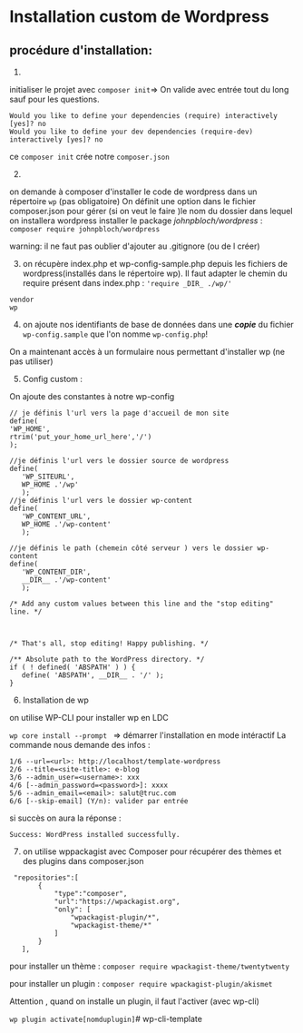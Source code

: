 #  Installation custom de Wordpress

## procédure d'installation:

1.
initialiser le projet avec `composer init`=> On valide avec entrée tout du long sauf pour les questions.

```
Would you like to define your dependencies (require) interactively [yes]? no
Would you like to define your dev dependencies (require-dev) interactively [yes]? no
```

ce `composer init` crée notre `composer.json` 

2.
on demande à composer d'installer le code de wordpress dans un répertoire `wp` (pas obligatoire)
On définit une option dans le fichier composer.json pour gérer (si on veut le faire )le nom du dossier dans lequel on installera wordpress
installer le package _johnpbloch/wordpress_ : `composer require johnpbloch/wordpress`

warning: il ne faut pas oublier d'ajouter au .gitignore (ou de l créer)

3. on récupère index.php et wp-config-sample.php depuis les fichiers de wordpress(installés dans le répertoire wp). Il faut adapter le chemin du require présent dans index.php : `'require _DIR_ ./wp/'`

```
vendor
wp
```
4. on ajoute nos identifiants de base de données dans une ***copie*** du fichier `wp-config.sample`  que l'on nomme `wp-config.php`!

On a maintenant accès à un formulaire nous permettant d'installer wp (ne pas utiliser)

5. Config custom :

 On ajoute des constantes à notre wp-config

 ```
// je définis l'url vers la page d'accueil de mon site 
define(
'WP_HOME',
rtrim('put_your_home_url_here','/')
);

//je définis l'url vers le dossier source de wordpress
define(
	'WP_SITEURL',
	WP_HOME .'/wp'
	);
//je définis l'url vers le dossier wp-content
define(
	'WP_CONTENT_URL',
	WP_HOME .'/wp-content'
	);

//je définis le path (chemein côté serveur ) vers le dossier wp-content
define(
	'WP_CONTENT_DIR',
	__DIR__ .'/wp-content'
	);
		
/* Add any custom values between this line and the "stop editing" line. */



/* That's all, stop editing! Happy publishing. */

/** Absolute path to the WordPress directory. */
if ( ! defined( 'ABSPATH' ) ) {
	define( 'ABSPATH', __DIR__ . '/' );
}

 ```

 6. Installation de wp 

 on utilise WP-CLI  pour installer wp en  LDC 

 `wp core install --prompt ` => démarrer l'installation en mode intéractif
 La commande nous demande des infos :

 ```
1/6 --url=<url>: http://localhost/template-wordpress
2/6 --title=<site-title>: e-blog
3/6 --admin_user=<username>: xxx
4/6 [--admin_password=<password>]: xxxx
5/6 --admin_email=<email>: salut@truc.com
6/6 [--skip-email] (Y/n): valider par entrée 
 ``` 
 si succès on aura la réponse  :

 `Success: WordPress installed successfully.`

 7. on utilise wppackagist avec Composer pour récupérer des thèmes et des plugins dans composer.json 

 ```
  "repositories":[
        {
            "type":"composer",
            "url":"https://wpackagist.org",
            "only": [
                "wpackagist-plugin/*",
                "wpackagist-theme/*"
            ]
        }
    ],
```
pour installer un thème  : `composer require wpackagist-theme/twentytwenty`

pour installer un plugin : `composer require wpackagist-plugin/akismet `

Attention , quand on installe un plugin, il faut l'activer (avec wp-cli) 

`wp plugin activate[nomduplugin]`# wp-cli-template
